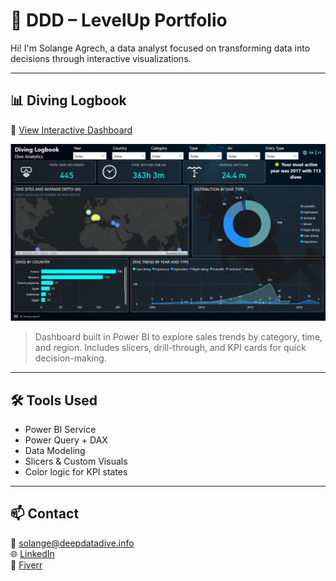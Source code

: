 # 🎯 DDD – LevelUp Portfolio

Hi! I'm Solange Agrech, a data analyst focused on transforming data into decisions through interactive visualizations.

---

## 📊 Diving Logbook 

🔗 [View Interactive Dashboard](https://app.powerbi.com/reportEmbed?reportId=1f8d42ba-9884-4e39-a0e9-d03cc09a8b77&autoAuth=true&ctid=2e13e30b-c57a-4907-870f-4a703ed6dbc4)


![Diving Logbook Preview](dashboard-preview.png)

> Dashboard built in Power BI to explore sales trends by category, time, and region. Includes slicers, drill-through, and KPI cards for quick decision-making.

---

## 🛠️ Tools Used

- Power BI Service
- Power Query + DAX
- Data Modeling
- Slicers & Custom Visuals
- Color logic for KPI states

---

## 📫 Contact

📧 solange@deepdatadive.info  
🌐 [LinkedIn](https://linkedin.com/in/solangeagrech)  
💼 [Fiverr](https://fiverr.com/solangeagrech)
